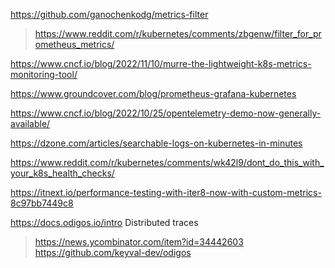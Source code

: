 https://github.com/ganochenkodg/metrics-filter
> https://www.reddit.com/r/kubernetes/comments/zbgenw/filter_for_prometheus_metrics/

https://www.cncf.io/blog/2022/11/10/murre-the-lightweight-k8s-metrics-monitoring-tool/

https://www.groundcover.com/blog/prometheus-grafana-kubernetes

https://www.cncf.io/blog/2022/10/25/opentelemetry-demo-now-generally-available/

https://dzone.com/articles/searchable-logs-on-kubernetes-in-minutes

https://www.reddit.com/r/kubernetes/comments/wk42l9/dont_do_this_with_your_k8s_health_checks/

https://itnext.io/performance-testing-with-iter8-now-with-custom-metrics-8c97bb7449c8

https://docs.odigos.io/intro Distributed traces
> https://news.ycombinator.com/item?id=34442603
> https://github.com/keyval-dev/odigos